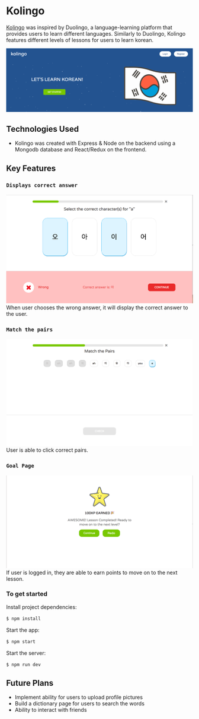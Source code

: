 # Kolingo
[Kolingo](http://kolingo-app.herokuapp.com/) was inspired by Duolingo, a language-learning platform that provides users to learn different languages. Similarly to Duolingo, Kolingo features different levels of lessons for users to learn korean.

![front page](client/public/Front_pg.png)

## Technologies Used
* Kolingo was created with Express & Node on the backend using a Mongodb database and React/Redux on the frontend.

## Key Features

### `Displays correct answer`
![frontpage](client/public/alphabetpg.png)
When user chooses the wrong answer, it will display the correct answer to the user.

### `Match the pairs`
![frontpage](client/public/matchingpg.png)
User is able to click correct pairs. 

### `Goal Page`
![frontpage](client/public/Goalpg.png)
If user is logged in, they are able to earn points to move on to the next lesson. 

### To get started

Install project dependencies:

```sh
$ npm install
```
Start the app:

```sh
$ npm start
```
Start the server:

```sh
$ npm run dev
```

## Future Plans
* Implement ability for users to upload profile pictures
* Build a dictionary page for users to search the words
* Ability to interact with friends

